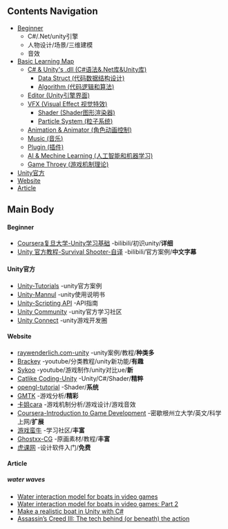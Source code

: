 ## Contents Navigation
- [Beginner](#Beginner) 
  - C#/.Net/unity引擎
  - 人物设计/场景/三维建模
  - 音效
- [Basic Learning Map](#basic-learning-map)
  - [C# & Unity's .dll (C#语法&.Net库&Unity库)](#c--unitys-dll-c语法net库unity库)
    - [Data Struct (代码数据结构设计)](#data-struct-代码数据结构设计)
    - [Algorithm (代码逻辑和算法)](#algorithm-代码逻辑和算法)
  - [Editor (Unity引擎界面)](#editor-unity引擎界面)
  - [VFX (Visual Effect 视觉特效)](#vfx-visual-effect-视觉特效)
    - [Shader (Shader图形渲染器)](#shader-shader图形渲染器)
    - [Particle System (粒子系统)](#particle-system-粒子系统)
  - [Animation & Animator (角色动画控制)](#animation--animator-角色动画控制)
  - [Music (音乐)](#music-音乐)
  - [Plugin (插件)](#plugin-插件)
  - [AI & Mechine Learning (人工智能和机器学习)](#ai--machine-learning-人工智能和机器学习)
  - [Game Throey (游戏机制理论)](#game-throey-游戏机制理论)
- [Unity官方](#Unity官方) 
- [Website](#Website) 
- [Article](#Article)


## Main Body
#### Beginner
- [Coursera复旦大学-Unity学习基础](https://www.bilibili.com/video/av10755879/%20) -bilibili/初识unity/**详细**
- [Unity 官方教程-Survival Shooter-自译](https://www.bilibili.com/video/av18791296?from=search&seid=14997144213918929603) -bilibili/官方案例/**中文字幕**

#### Unity官方
- [Unity-Tutorials](https://unity3d.com/cn/learn/tutorials) -unity官方案例
- [Unity-Mannul](https://docs.unity3d.com/2017.2/Documentation/Manual/UnityManual.html) -unity使用说明书
- [Unity-Scripting API](https://docs.unity3d.com/2017.2/Documentation/ScriptReference/index.html) -API指南
- [Unity Community](https://unity3d.com/cn/community) -unity官方学习社区
- [Unity Connect](https://connect.unity.com/) -unity游戏开发圈

#### Website
- [raywenderlich.com-unity](https://www.raywenderlich.com/unity) -unity案例/教程/**种类多**
- [Brackey](https://www.youtube.com/channel/UCYbK_tjZ2OrIZFBvU6CCMiA) -youtube/分类教程/unity新功能/**有趣**
- [Sykoo](https://www.youtube.com/channel/UCNJvwJ6daLmw4_gUKTw4cSg) -youtube/游戏制作/unity对比ue/**新**
- [Catlike Coding-Unity](https://catlikecoding.com/) -Unity/C#/Shader/**精粹**
- [opengl-tutorial](http://www.opengl-tutorial.org/cn/) -Shader/**系统**
- [GMTK](https://www.youtube.com/user/McBacon1337) -游戏分析/**精彩**
- [卡姐cara](https://space.bilibili.com/180052141/#/) -游戏机制分析/游戏设计/游戏音效
- [Coursera-Introduction to Game Development](https://www.coursera.org/learn/game-development/) -密歇根州立大学/英文/科学上网/**扩展**
- [游戏蛮牛](http://www.manew.com/) -学习社区/**丰富**
- [Ghostxx-CG](http://ghostxx.com/) -原画素材/教程/**丰富**
- [虎课网](https://huke88.com/) -设计软件入门/**免费**

#### Article
##### water waves
- [Water interaction model for boats in video games](https://www.gamasutra.com/view/news/237528/Water_interaction_model_for_boats_in_video_games.php)
- [Water interaction model for boats in video games: Part 2](https://www.gamasutra.com/view/news/263237/Water_interaction_model_for_boats_in_video_games_Part_2.php)
- [Make a realistic boat in Unity with C#](https://www.habrador.com/tutorials/unity-boat-tutorial/5-resistance-forces/)
- [Assassin’s Creed III: The tech behind (or beneath) the action](https://www.fxguide.com/featured/assassins-creed-iii-the-tech-behind-or-beneath-the-action/)

